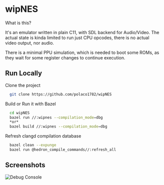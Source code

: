 
# wipNES

What is this?

It's an emulator written in plain C11, with SDL backend for Audio/Video. The actual state is kinda limited to run just CPU opcodes,
there is no actual video output, nor audio.

There is a minimal PPU simulation, which is needed to boot some ROMs, as they wait for
some register changes to continue execution.


## Run Locally

Clone the project

```bash
  git clone https://github.com/polaco1782/wipNES
```

Build or Run it with Bazel

```bash
  cd wipNES
  bazel run //:wipnes --compilation_mode=dbg
  *or*
  bazel build //:wipnes --compilation_mode=dbg
```

Refresh clangd compilation database

```bash
  bazel clean --expunge
  bazel run @hedron_compile_commands//:refresh_all
```

## Screenshots

![Debug Console](https://i.imgur.com/HhP1U4f.png)

